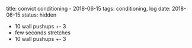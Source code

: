 title: convict conditioning - 2018-06-15
tags: conditioning, log
date: 2018-06-15
status: hidden

- 10 wall pushups +- 3
- few seconds stretches
- 10 wall pushups +- 3
